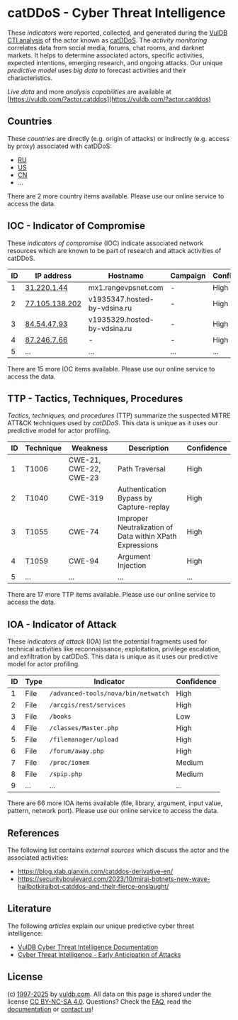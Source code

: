 # catDDoS - Cyber Threat Intelligence

These _indicators_ were reported, collected, and generated during the [VulDB CTI analysis](https://vuldb.com/?kb.cti) of the actor known as [catDDoS](https://vuldb.com/?actor.catddos). The _activity monitoring_ correlates data from social media, forums, chat rooms, and darknet markets. It helps to determine associated actors, specific activities, expected intentions, emerging research, and ongoing attacks. Our unique _predictive model_ uses _big data_ to forecast activities and their characteristics.

_Live data_ and more _analysis capabilities_ are available at [https://vuldb.com/?actor.catddos](https://vuldb.com/?actor.catddos)

## Countries

These _countries_ are directly (e.g. origin of attacks) or indirectly (e.g. access by proxy) associated with catDDoS:

* [RU](https://vuldb.com/?country.ru)
* [US](https://vuldb.com/?country.us)
* [CN](https://vuldb.com/?country.cn)
* ...

There are 2 more country items available. Please use our online service to access the data.

## IOC - Indicator of Compromise

These _indicators of compromise_ (IOC) indicate associated network resources which are known to be part of research and attack activities of catDDoS.

ID | IP address | Hostname | Campaign | Confidence
-- | ---------- | -------- | -------- | ----------
1 | [31.220.1.44](https://vuldb.com/?ip.31.220.1.44) | mx1.rangevpsnet.com | - | High
2 | [77.105.138.202](https://vuldb.com/?ip.77.105.138.202) | v1935347.hosted-by-vdsina.ru | - | High
3 | [84.54.47.93](https://vuldb.com/?ip.84.54.47.93) | v1935329.hosted-by-vdsina.ru | - | High
4 | [87.246.7.66](https://vuldb.com/?ip.87.246.7.66) | - | - | High
5 | ... | ... | ... | ...

There are 15 more IOC items available. Please use our online service to access the data.

## TTP - Tactics, Techniques, Procedures

_Tactics, techniques, and procedures_ (TTP) summarize the suspected MITRE ATT&CK techniques used by _catDDoS_. This data is unique as it uses our predictive model for actor profiling.

ID | Technique | Weakness | Description | Confidence
-- | --------- | -------- | ----------- | ----------
1 | T1006 | CWE-21, CWE-22, CWE-23 | Path Traversal | High
2 | T1040 | CWE-319 | Authentication Bypass by Capture-replay | High
3 | T1055 | CWE-74 | Improper Neutralization of Data within XPath Expressions | High
4 | T1059 | CWE-94 | Argument Injection | High
5 | ... | ... | ... | ...

There are 17 more TTP items available. Please use our online service to access the data.

## IOA - Indicator of Attack

These _indicators of attack_ (IOA) list the potential fragments used for technical activities like reconnaissance, exploitation, privilege escalation, and exfiltration by catDDoS. This data is unique as it uses our predictive model for actor profiling.

ID | Type | Indicator | Confidence
-- | ---- | --------- | ----------
1 | File | `/advanced-tools/nova/bin/netwatch` | High
2 | File | `/arcgis/rest/services` | High
3 | File | `/books` | Low
4 | File | `/classes/Master.php` | High
5 | File | `/filemanager/upload` | High
6 | File | `/forum/away.php` | High
7 | File | `/proc/iomem` | Medium
8 | File | `/spip.php` | Medium
9 | ... | ... | ...

There are 66 more IOA items available (file, library, argument, input value, pattern, network port). Please use our online service to access the data.

## References

The following list contains _external sources_ which discuss the actor and the associated activities:

* https://blog.xlab.qianxin.com/catddos-derivative-en/
* https://securityboulevard.com/2023/10/mirai-botnets-new-wave-hailbotkiraibot-catddos-and-their-fierce-onslaught/

## Literature

The following _articles_ explain our unique predictive cyber threat intelligence:

* [VulDB Cyber Threat Intelligence Documentation](https://vuldb.com/?kb.cti)
* [Cyber Threat Intelligence - Early Anticipation of Attacks](https://www.scip.ch/en/?labs.20201022)

## License

(c) [1997-2025](https://vuldb.com/?kb.changelog) by [vuldb.com](https://vuldb.com/?kb.about). All data on this page is shared under the license [CC BY-NC-SA 4.0](https://creativecommons.org/licenses/by-nc-sa/4.0/). Questions? Check the [FAQ](https://vuldb.com/?kb.faq), read the [documentation](https://vuldb.com/?kb) or [contact us](https://vuldb.com/?contact)!
